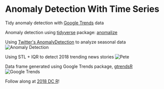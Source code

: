 # Anomaly Detection With Time Series
Tidy anomaly detection with [Google Trends](https://trends.google.com) data

Anomaly detection using [tidyverse](https://www.tidyverse.org/packages/) package: [anomalize](https://github.com/business-science/anomalize) 

Using [Twitter's AnomalyDetection](https://github.com/twitter/AnomalyDetection) to analyze seasonal data
![Anomaly Detection](https://raw.githubusercontent.com/cattystats/Anomaly_Detection/master/anomalize.png)

Using STL + IQR to detect 2018 trending news stories
![Pete](https://github.com/cattystats/Anomaly_Detection/blob/master/pete_davidson.png?raw=true)


Data frame generated using Google Trends package, [gtrendsR](https://github.com/PMassicotte/gtrendsR)
![Google Trends](https://raw.githubusercontent.com/cattystats/Anomaly_Detection/master/google_trends.png)

Follow along at [2018 DC R](https://rstats.ai/agenda/)!
